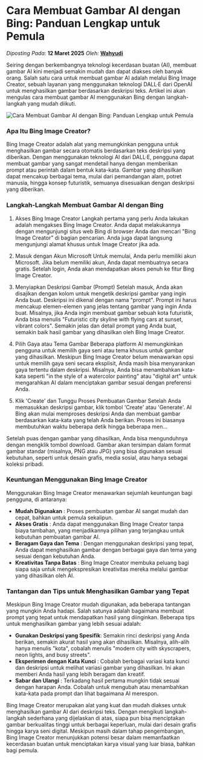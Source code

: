 # Cara Membuat Gambar AI dengan Bing: Panduan Lengkap untuk Pemula

_Diposting Pada:_ **12 Maret 2025**
_Oleh:_  [**Wahyudi**](../author/wahyudi.html)

Seiring dengan berkembangnya teknologi kecerdasan buatan (AI), membuat gambar AI kini menjadi semakin mudah dan dapat diakses oleh banyak orang. Salah satu cara untuk membuat gambar AI adalah melalui Bing Image Creator, sebuah layanan yang menggunakan teknologi DALL·E dari OpenAI untuk menghasilkan gambar berdasarkan deskripsi teks. Artikel ini akan mengulas cara membuat gambar AI menggunakan Bing dengan langkah-langkah yang mudah diikuti. 

![Cara Membuat Gambar AI dengan Bing: Panduan Lengkap untuk Pemula](https://qph.cf2.quoracdn.net/main-qimg-c5f7dc57e738dc5d977abe47136080dc)

### Apa Itu Bing Image Creator?

Bing Image Creator adalah alat yang memungkinkan pengguna untuk menghasilkan gambar secara otomatis berdasarkan teks deskripsi yang diberikan. Dengan menggunakan teknologi AI dari DALL·E, pengguna dapat membuat gambar yang sangat mendetail hanya dengan memberikan prompt atau perintah dalam bentuk kata-kata. Gambar yang dihasilkan dapat mencakup berbagai tema, mulai dari pemandangan alam, potret manusia, hingga konsep futuristik, semuanya disesuaikan dengan deskripsi yang diberikan.

### Langkah-Langkah Membuat Gambar AI dengan Bing

1. Akses Bing Image Creator
Langkah pertama yang perlu Anda lakukan adalah mengakses Bing Image Creator. Anda dapat melakukannya dengan mengunjungi situs web Bing di browser Anda dan mencari "Bing Image Creator" di bagian pencarian. Anda juga dapat langsung mengunjungi alamat khusus untuk Image Creator jika ada.

2. Masuk dengan Akun Microsoft
Untuk memulai, Anda perlu memiliki akun Microsoft. Jika belum memiliki akun, Anda dapat membuatnya secara gratis. Setelah login, Anda akan mendapatkan akses penuh ke fitur Bing Image Creator.

3. Menyiapkan Deskripsi Gambar (Prompt)
Setelah masuk, Anda akan disajikan dengan kolom untuk mengetik deskripsi gambar yang ingin Anda buat. Deskripsi ini dikenal dengan nama "prompt". Prompt ini harus mencakup elemen-elemen yang jelas tentang gambar yang ingin Anda buat. Misalnya, jika Anda ingin membuat gambar sebuah kota futuristik, Anda bisa menulis "Futuristic city skyline with flying cars at sunset, vibrant colors". Semakin jelas dan detail prompt yang Anda buat, semakin baik hasil gambar yang dihasilkan oleh Bing Image Creator.

4. Pilih Gaya atau Tema Gambar
Beberapa platform AI memungkinkan pengguna untuk memilih gaya seni atau tema khusus untuk gambar yang dihasilkan. Meskipun Bing Image Creator belum menawarkan opsi untuk memilih gaya seni secara eksplisit, Anda masih bisa menyarankan gaya tertentu dalam deskripsi. Misalnya, Anda bisa menambahkan kata-kata seperti "in the style of a watercolor painting" atau "digital art" untuk mengarahkan AI dalam menciptakan gambar sesuai dengan preferensi Anda.

5. Klik 'Create' dan Tunggu Proses Pembuatan Gambar
Setelah Anda memasukkan deskripsi gambar, klik tombol 'Create' atau 'Generate'. AI Bing akan mulai memproses deskripsi Anda dan membuat gambar berdasarkan kata-kata yang telah Anda berikan. Proses ini biasanya membutuhkan waktu beberapa detik hingga beberapa men…

Setelah puas dengan gambar yang dihasilkan, Anda bisa mengunduhnya dengan mengklik tombol download. Gambar akan tersimpan dalam format gambar standar (misalnya, PNG atau JPG) yang bisa digunakan sesuai kebutuhan, seperti untuk desain grafis, media sosial, atau hanya sebagai koleksi pribadi.

### Keuntungan Menggunakan Bing Image Creator

Menggunakan Bing Image Creator menawarkan sejumlah keuntungan bagi pengguna, di antaranya:

- **Mudah Digunakan** : Proses pembuatan gambar AI sangat mudah dan cepat, bahkan untuk pemula sekalipun.
- **Akses Gratis** : Anda dapat menggunakan Bing Image Creator tanpa biaya tambahan, yang menjadikannya pilihan yang terjangkau untuk kebutuhan pembuatan gambar AI.
- **Beragam Gaya dan Tema** : Dengan menggunakan deskripsi yang tepat, Anda dapat menghasilkan gambar dengan berbagai gaya dan tema yang sesuai dengan kebutuhan Anda.
- **Kreativitas Tanpa Batas** : Bing Image Creator membuka peluang bagi siapa saja untuk mengekspresikan kreativitas mereka melalui gambar yang dihasilkan oleh AI.

### Tantangan dan Tips untuk Menghasilkan Gambar yang Tepat

Meskipun Bing Image Creator mudah digunakan, ada beberapa tantangan yang mungkin Anda hadapi. Salah satunya adalah bagaimana membuat prompt yang tepat untuk mendapatkan hasil yang diinginkan. Beberapa tips untuk menghasilkan gambar yang lebih sesuai adalah:

- **Gunakan Deskripsi yang Spesifik**: Semakin rinci deskripsi yang Anda berikan, semakin akurat hasil yang akan dihasilkan. Misalnya, alih-alih hanya menulis "kota", cobalah menulis "modern city with skyscrapers, neon lights, and busy streets".
- **Eksperimen dengan Kata Kunci** : Cobalah berbagai variasi kata kunci dan deskripsi untuk melihat variasi gambar yang dihasilkan. Ini akan memberi Anda hasil yang lebih beragam dan kreatif.
- **Sabar dan Ulangi** : Terkadang hasil pertama mungkin tidak sesuai dengan harapan Anda. Cobalah untuk mengubah atau menambahkan kata-kata pada prompt dan lihat bagaimana AI merespon.

Bing Image Creator merupakan alat yang kuat dan mudah diakses untuk menghasilkan gambar AI dari deskripsi teks. Dengan mengikuti langkah-langkah sederhana yang dijelaskan di atas, siapa pun bisa menciptakan gambar berkualitas tinggi untuk berbagai keperluan, mulai dari desain grafis hingga karya seni digital. Meskipun masih dalam tahap pengembangan, Bing Image Creator menunjukkan potensi besar dalam memanfaatkan kecerdasan buatan untuk menciptakan karya visual yang luar biasa, bahkan bagi pemula.
